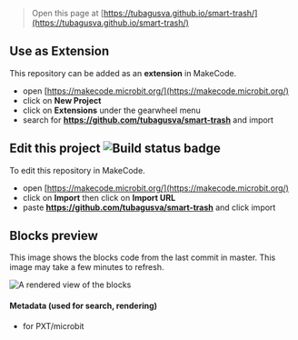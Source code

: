 
> Open this page at [https://tubagusva.github.io/smart-trash/](https://tubagusva.github.io/smart-trash/)

## Use as Extension

This repository can be added as an **extension** in MakeCode.

* open [https://makecode.microbit.org/](https://makecode.microbit.org/)
* click on **New Project**
* click on **Extensions** under the gearwheel menu
* search for **https://github.com/tubagusva/smart-trash** and import

## Edit this project ![Build status badge](https://github.com/tubagusva/smart-trash/workflows/MakeCode/badge.svg)

To edit this repository in MakeCode.

* open [https://makecode.microbit.org/](https://makecode.microbit.org/)
* click on **Import** then click on **Import URL**
* paste **https://github.com/tubagusva/smart-trash** and click import

## Blocks preview

This image shows the blocks code from the last commit in master.
This image may take a few minutes to refresh.

![A rendered view of the blocks](https://github.com/tubagusva/smart-trash/raw/master/.github/makecode/blocks.png)

#### Metadata (used for search, rendering)

* for PXT/microbit
<script src="https://makecode.com/gh-pages-embed.js"></script><script>makeCodeRender("{{ site.makecode.home_url }}", "{{ site.github.owner_name }}/{{ site.github.repository_name }}");</script>
